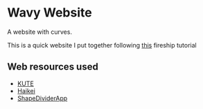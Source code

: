 # Wavy Website
A website with curves.

This is a quick website I put together following [this](https://www.youtube.com/watch?v=lPJVi797Uy0&t=609s) fireship tutorial

## Web resources used
* [KUTE](https://thednp.github.io/kute.js/)
* [Haikei](https://haikei.app/)
* [ShapeDividerApp](https://www.shapedivider.app/)